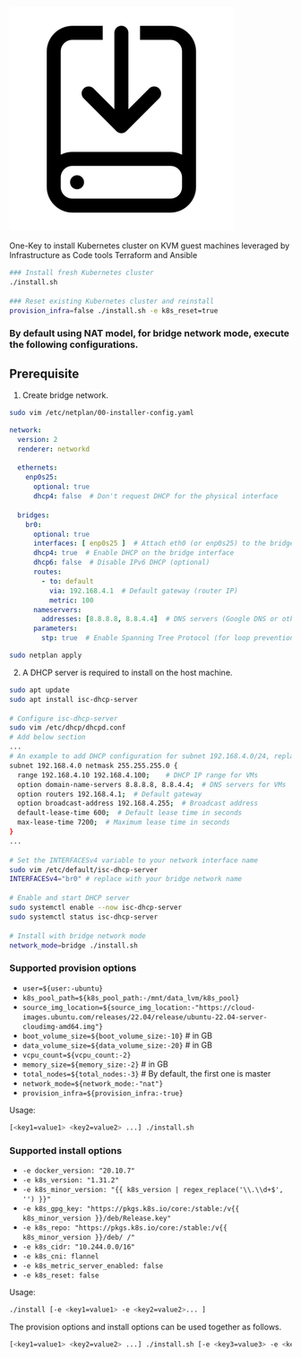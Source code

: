 
![Project Logo](images/installer.svg)

One-Key to install Kubernetes cluster on KVM guest machines leveraged by Infrastructure as Code tools Terraform and Ansible

```bash
### Install fresh Kubernetes cluster
./install.sh 

### Reset existing Kubernetes cluster and reinstall
provision_infra=false ./install.sh -e k8s_reset=true
```

### By default using NAT model, for bridge network mode, execute the following configurations. 
## Prerequisite
1. Create bridge network.
``` bash
sudo vim /etc/netplan/00-installer-config.yaml
```

```yaml
network:
  version: 2
  renderer: networkd

  ethernets:
    enp0s25:
      optional: true
      dhcp4: false  # Don't request DHCP for the physical interface

  bridges:
    br0:
      optional: true
      interfaces: [ enp0s25 ]  # Attach eth0 (or enp0s25) to the bridge, replace network name with yours
      dhcp4: true  # Enable DHCP on the bridge interface
      dhcp6: false  # Disable IPv6 DHCP (optional)
      routes:
        - to: default
          via: 192.168.4.1  # Default gateway (router IP)
          metric: 100
      nameservers:
        addresses: [8.8.8.8, 8.8.4.4]  # DNS servers (Google DNS or other public DNS)
      parameters:
        stp: true  # Enable Spanning Tree Protocol (for loop prevention, optional)

```
``` bash
sudo netplan apply
```

2. A DHCP server is required to install on the host machine.

```bash
sudo apt update
sudo apt install isc-dhcp-server

# Configure isc-dhcp-server
sudo vim /etc/dhcp/dhcpd.conf
# Add below section
...
# An example to add DHCP configuration for subnet 192.168.4.0/24, replace with yours
subnet 192.168.4.0 netmask 255.255.255.0 {
  range 192.168.4.10 192.168.4.100;    # DHCP IP range for VMs
  option domain-name-servers 8.8.8.8, 8.8.4.4;  # DNS servers for VMs
  option routers 192.168.4.1;  # Default gateway
  option broadcast-address 192.168.4.255;  # Broadcast address
  default-lease-time 600;  # Default lease time in seconds
  max-lease-time 7200;  # Maximum lease time in seconds
}
...

# Set the INTERFACESv4 variable to your network interface name
sudo vim /etc/default/isc-dhcp-server
INTERFACESv4="br0" # replace with your bridge network name

# Enable and start DHCP server
sudo systemctl enable --now isc-dhcp-server
sudo systemctl status isc-dhcp-server

# Install with bridge network mode
network_mode=bridge ./install.sh
```

### Supported provision options
- `user=${user:-ubuntu}`
- `k8s_pool_path=${k8s_pool_path:-/mnt/data_lvm/k8s_pool}`
- `source_img_location=${source_img_location:-"https://cloud-images.ubuntu.com/releases/22.04/release/ubuntu-22.04-server-cloudimg-amd64.img"}`
- `boot_volume_size=${boot_volume_size:-10}` # in GB
- `data_volume_size=${data_volume_size:-20}` # in GB
- `vcpu_count=${vcpu_count:-2}`
- `memory_size=${memory_size:-2}` # in GB
- `total_nodes=${total_nodes:-3}` # By default, the first one is master
- `network_mode=${network_mode:-"nat"}`
- `provision_infra=${provision_infra:-true}`

Usage:
```bash
[<key1=value1> <key2=value2> ...] ./install.sh
```

### Supported install options
- `-e docker_version: "20.10.7"`
- `-e k8s_version: "1.31.2"`
- `-e k8s_minor_version: "{{ k8s_version | regex_replace('\\.\\d+$', '') }}"`
- `-e k8s_gpg_key: "https://pkgs.k8s.io/core:/stable:/v{{ k8s_minor_version }}/deb/Release.key"`
- `-e k8s_repo: "https://pkgs.k8s.io/core:/stable:/v{{ k8s_minor_version }}/deb/ /"`
- `-e k8s_cidr: "10.244.0.0/16"`
- `-e k8s_cni: flannel`
- `-e k8s_metric_server_enabled: false`
- `-e k8s_reset: false`

Usage:
```bash
./install [-e <key1=value1> -e <key2=value2>... ]
```

The provision options and install options can be used together as follows.
```bash
[<key1=value1> <key2=value2> ...] ./install.sh [-e <key3=value3> -e <key4=value4>... ]
```